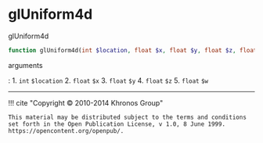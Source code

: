 # glUniform4d
glUniform4d

```php
function glUniform4d(int $location, float $x, float $y, float $z, float $w) : void
```



arguments

:    1. `int` `$location` 
    2. `float` `$x` 
    3. `float` `$y` 
    4. `float` `$z` 
    5. `float` `$w` 



---
     

!!! cite "Copyright © 2010-2014 Khronos Group"

    This material may be distributed subject to the terms and conditions set forth in the Open Publication License, v 1.0, 8 June 1999. https://opencontent.org/openpub/.